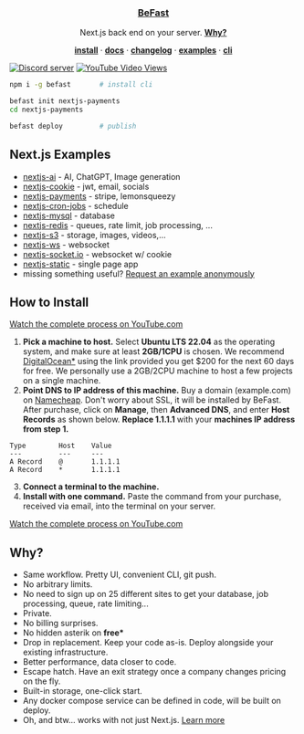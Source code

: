 <p align="center">
    <a href="https://befa.st">
        <!-- <img src="https://assets.vercel.com/image/upload/v1588805858/repositories/vercel/logo.png" height="96"> -->
        <h3 align="center">BeFast</h3>
    </a>
</p>

<p align="center">
   Next.js back end on your server. <a href="#how-to-install"><strong>Why?</strong></a>
</p>

<p align="center">
  <a href="#how-to-install"><strong>install</strong></a> ·
  <a href="https://befa.st/docs"><strong>docs</strong></a> ·
  <a href="https://befa.st/changelog"><strong>changelog</strong></a> ·
  <a href="#nextjs-examples"><strong>examples</strong></a> ·
  <a href="https://befa.st/docs/cli"><strong>cli</strong></a>
</p>

<a href="https://befa.st/discord"><img src="https://img.shields.io/discord/1221513687291003011?color=5865F2&logo=discord&logoColor=white" alt="Discord server" /></a>
<a href="https://youtube.com/watch?v=dQw4w9WgXcQ"><img alt="YouTube Video Views" src="https://img.shields.io/youtube/views/dQw4w9WgXcQ">
</a>

```sh
npm i -g befast       # install cli

befast init nextjs-payments
cd nextjs-payments

befast deploy         # publish
```

## Next.js Examples

- [nextjs-ai](https://github.com/michaelwitk/befast/tree/main/examples/nextjs-ai) - AI, ChatGPT, Image generation
- [nextjs-cookie](https://github.com/michaelwitk/befast/tree/main/examples/nextjs-auth) - jwt, email, socials
- [nextjs-payments](https://github.com/michaelwitk/befast/tree/main/examples/nextjs-payments) - stripe, lemonsqueezy
- [nextjs-cron-jobs](https://github.com/michaelwitk/befast/tree/main/examples/nextjs-cron-jobs) - schedule
- [nextjs-mysql](https://github.com/michaelwitk/befast/tree/main/examples/nextjs-mysql) - database
- [nextjs-redis](https://github.com/michaelwitk/befast/tree/main/examples/nextjs-redis) - queues, rate limit, job processing, ...
- [nextjs-s3](https://github.com/michaelwitk/befast/tree/main/examples/nextjs-s3) - storage, images, videos,...
- [nextjs-ws](https://github.com/michaelwitk/befast/tree/main/examples/nextjs-ws) - websocket
- [nextjs-socket.io](https://github.com/michaelwitk/befast/tree/main/examples/nextjs-socket.io) - websocket w/ cookie
- [nextjs-static](https://github.com/michaelwitk/befast/tree/main/examples/nextjs-static) - single page app
- missing something useful? [Request an example anonymously](https://befast.com/feedback)

## How to Install

[Watch the complete process on YouTube.com](https://youtube.com)

1. **Pick a machine to host.** Select **Ubuntu LTS 22.04** as the operating system, and make sure at least **2GB/1CPU** is chosen. We recommend [DigitalOcean\*](https://cloud.digitalocean.com/droplets/new?i=182186&fleetUuid=05f9d4e2-246a-4157-b38a-9fc6ffa01356&distro=ubuntu&distroImage=ubuntu-22-04-x64&region=sfo3&size=s-1vcpu-2gb-amd) using the link provided you get $200 for the next 60 days for free. We personally use a 2GB/2CPU machine to host a few projects on a single machine.
2. **Point DNS to IP address of this machine.** Buy a domain (example.com) on [Namecheap](https://namecheap.com). Don't worry about SSL, it will be installed by BeFast. After purchase, click on **Manage**, then **Advanced DNS**, and enter **Host Records** as shown below. **Replace 1.1.1.1** with your **machines IP address from step 1.**

```
Type        Host    Value
---         ---     ---
A Record    @       1.1.1.1
A Record    *       1.1.1.1
```

3. **Connect a terminal to the machine.**
4. **Install with one command.** Paste the command from your purchase, received via email, into the terminal on your server.

[Watch the complete process on YouTube.com](https://youtube.com)

## Why?

- Same workflow. Pretty UI, convenient CLI, git push.
- No arbitrary limits.
- No need to sign up on 25 different sites to get your database, job processing, queue, rate limiting...
- Private.
- No billing surprises.
- No hidden asterik on **free\***
- Drop in replacement. Keep your code as-is. Deploy alongside your existing infrastructure.
- Better performance, data closer to code.
- Escape hatch. Have an exit strategy once a company changes pricing on the fly.
- Built-in storage, one-click start.
- Any docker compose service can be defined in code, will be built on deploy.
- Oh, and btw... works with not just Next.js. [Learn more](https://befa.st/npm-run-start)
